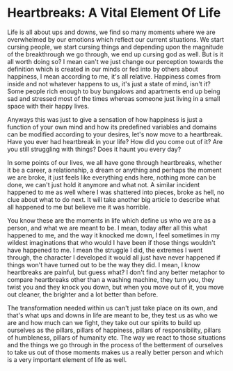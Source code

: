 # Heartbreaks: A Vital Element Of Life

Life is all about ups and downs, we find so many moments where we are overwhelmed by our emotions which reflect our current situations. We start cursing people, we start cursing things and depending upon the magnitude of the breakthrough we go through, we end up cursing god as well. But is it all worth doing so? I mean can't we just change our perception towards the definition which is created in our minds or fed into by others about happiness, I mean according to me, it's all relative. Happiness comes from inside and not whatever happens to us, it's just a state of mind, isn't it? Some people rich enough to buy bungalows and apartments end up being sad and stressed most of the times whereas someone just living in a small space with their happy lives.

Anyways this was just to give a sensation of how happiness is just a function of your own mind and how its predefined variables and domains can be modified according to your desires, let's now move to a heartbreak. Have you ever had heartbreak in your life? How did you come out of it? Are you still struggling with things? Does it haunt you every day?

In some points of our lives, we all have gone through heartbreaks, whether it be a career, a relationship, a dream or anything and perhaps the moment we are broke, it just feels like everything ends here, nothing more can be done, we can't just hold it anymore and what not. A similar incident happened to me as well where I was shattered into pieces, broke as hell, no clue about what to do next. It will take another big article to describe what all happened to me but believe me it was horrible.

You know these are the moments in life which define us who we are as a person, and what we are meant to be. I mean, today after all this what happened to me, and the way it knocked me down, I feel sometimes in my wildest imaginations that who would I have been if those things wouldn't have happened to me. I mean the struggle I did, the extremes I went through, the character I developed it would all just have never happened if things won't have turned out to be the way they did. I mean, I know heartbreaks are painful, but guess what? I don't find any better metaphor to compare heartbreaks other than a washing machine, they turn you, they twist you and they knock you down, but when you move out of it, you move out cleaner, the brighter and a lot better than before.


The transformation needed within us can't just take place on its own, and that's what ups and downs in life are meant to be, they test us as who we are and how much can we fight, they take out our spirits to build up ourselves as the pillars, pillars of happiness, pillars of responsibility, pillars of humbleness, pillars of humanity etc. The way we react to those situations and the things we go through in the process of the betterment of ourselves to take us out of those moments makes us a really better person and which is a very important element of life as well.

